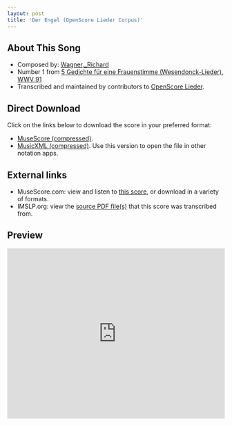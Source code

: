 ```yaml
---
layout: post
title: 'Der Engel (OpenScore Lieder Corpus)'
---
```


## About This Song

- Composed by: [Wagner,_Richard](https://fourscoreandmore.org/openscore/lieder/Wagner,_Richard)
- Number 1 from [5 Gedichte für eine Frauenstimme (Wesendonck-Lieder), WWV 91](https://fourscoreandmore.org/openscore/lieder/Wagner,_Richard/5_Gedichte_für_eine_Frauenstimme_(Wesendonck-Lieder),_WWV_91)
- Transcribed and maintained by contributors to [OpenScore Lieder].

[OpenScore Lieder]: https://musescore.com/openscore-lieder-corpus

## Direct Download

Click on the links below to download the score in your preferred format:
- [MuseScore (compressed)](https://github.com/openscore/lieder/blob/main/scores/Wagner,_Richard/5_Gedichte_für_eine_Frauenstimme_(Wesendonck-Lieder),_WWV_91/1_Der_Engel/lc5026068.mscz?raw=true).
- [MusicXML (compressed)](https://github.com/openscore/lieder/blob/main/scores/Wagner,_Richard/5_Gedichte_für_eine_Frauenstimme_(Wesendonck-Lieder),_WWV_91/1_Der_Engel/lc5026068.mxl?raw=true). Use this version to open the file in other notation apps.

## External links

- MuseScore.com: view and listen to [this score][MuseScore], or download in a variety of formats.
- IMSLP.org: view the [source PDF file(s)][IMSLP] that this score was transcribed from.

[MuseScore]: https://musescore.com/score/5026068
[IMSLP]: https://imslp.org/wiki/Special:ReverseLookup/44645

## Preview

<iframe width="100%" height="394" src="https://musescore.com/openscore-lieder-corpus/scores/5026068/embed" frameborder="0" allowfullscreen allow="autoplay; fullscreen"></iframe>
